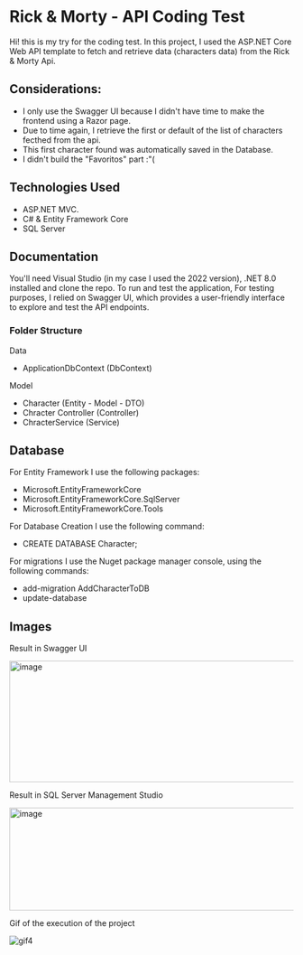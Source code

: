 # Rick & Morty - API Coding Test
Hi! this is my try for the coding test. In this project, I used the ASP.NET Core Web API template to fetch and retrieve data (characters data) from the Rick & Morty Api.

## Considerations:
- I only use the Swagger UI because I didn't have time to make the frontend using a Razor page.
- Due to time again, I retrieve the first or default of the list of characters fecthed from the api.
- This first character found was automatically saved in the Database.
- I didn't build the "Favoritos" part :"(

## Technologies Used
- ASP.NET MVC.
- C# & Entity Framework Core
- SQL Server

## Documentation

You'll need Visual Studio (in my case I used the 2022 version), .NET 8.0 installed and clone the repo. To run and test the application, For testing purposes, I relied on Swagger UI, which provides a user-friendly interface to explore and test the API endpoints.

### Folder Structure
Data
  - ApplicationDbContext (DbContext)

Model
  - Character (Entity - Model - DTO)
  - Chracter Controller (Controller)
  - ChracterService (Service)

## Database

For Entity Framework I use the following packages: 
- Microsoft.EntityFrameworkCore
- Microsoft.EntityFrameworkCore.SqlServer 
- Microsoft.EntityFrameworkCore.Tools 

For Database Creation I use the following command:
- CREATE DATABASE Character;

For migrations I use the Nuget package manager console, using the following commands:
- add-migration AddCharacterToDB
- update-database

## Images
Result in Swagger UI

<img width="632" height="215" alt="image" src="https://github.com/user-attachments/assets/a7d9ba69-4f34-4487-b16d-382fa6f2ce49" />

Result in SQL Server Management Studio

<img width="903" height="182" alt="image" src="https://github.com/user-attachments/assets/254bf03c-1a5a-4de0-91a8-cf4ced42fbc9" />

Gif of the execution of the project

![gif4](https://github.com/user-attachments/assets/1ed5174f-36bd-485a-8747-6c3517f10d1c)
